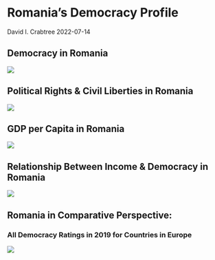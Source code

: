 Romania’s Democracy Profile
================
David I. Crabtree
2022-07-14

## Democracy in Romania

![](C:\Users\David\Desktop\PROGRA~1\FILESA~1\CFSS\hw06\reports\ROMANI~1/figure-gfm/Demscore-1.png)<!-- -->

## Political Rights & Civil Liberties in Romania

![](C:\Users\David\Desktop\PROGRA~1\FILESA~1\CFSS\hw06\reports\ROMANI~1/figure-gfm/Political%20Rights%20&%20Civil%20Libs-1.png)<!-- -->

## GDP per Capita in Romania

![](C:\Users\David\Desktop\PROGRA~1\FILESA~1\CFSS\hw06\reports\ROMANI~1/figure-gfm/GDP%20per%20Capita-1.png)<!-- -->

## Relationship Between Income & Democracy in Romania

![](C:\Users\David\Desktop\PROGRA~1\FILESA~1\CFSS\hw06\reports\ROMANI~1/figure-gfm/Income%20&%20Dem-1.png)<!-- -->

## Romania in Comparative Perspective:

### All Democracy Ratings in 2019 for Countries in Europe

![](C:\Users\David\Desktop\PROGRA~1\FILESA~1\CFSS\hw06\reports\ROMANI~1/figure-gfm/Democracy%20in%20Comparative%20Perspective-1.png)<!-- -->
